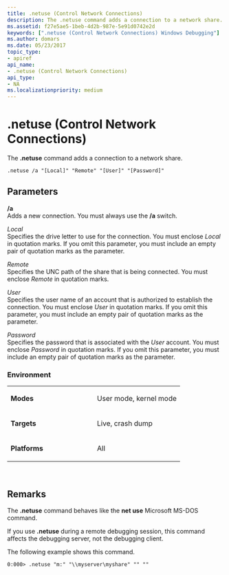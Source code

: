 ```yaml
---
title: .netuse (Control Network Connections)
description: The .netuse command adds a connection to a network share.
ms.assetid: f27e5ae5-1beb-4d2b-987e-5e91d0742e2d
keywords: [".netuse (Control Network Connections) Windows Debugging"]
ms.author: domars
ms.date: 05/23/2017
topic_type:
- apiref
api_name:
- .netuse (Control Network Connections)
api_type:
- NA
ms.localizationpriority: medium
---
```


# .netuse (Control Network Connections)


The **.netuse** command adds a connection to a network share.

```dbgcmd
.netuse /a "[Local]" "Remote" "[User]" "[Password]" 
```

## <span id="ddk_meta_control_network_connections_dbg"></span><span id="DDK_META_CONTROL_NETWORK_CONNECTIONS_DBG"></span>Parameters


<span id="________a______"></span><span id="________A______"></span> **/a**   
Adds a new connection. You must always use the **/a** switch.

<span id="_______Local______"></span><span id="_______local______"></span><span id="_______LOCAL______"></span> *Local*   
Specifies the drive letter to use for the connection. You must enclose *Local* in quotation marks. If you omit this parameter, you must include an empty pair of quotation marks as the parameter.

<span id="_______Remote______"></span><span id="_______remote______"></span><span id="_______REMOTE______"></span> *Remote*   
Specifies the UNC path of the share that is being connected. You must enclose *Remote* in quotation marks.

<span id="_______User______"></span><span id="_______user______"></span><span id="_______USER______"></span> *User*   
Specifies the user name of an account that is authorized to establish the connection. You must enclose *User* in quotation marks. If you omit this parameter, you must include an empty pair of quotation marks as the parameter.

<span id="_______Password______"></span><span id="_______password______"></span><span id="_______PASSWORD______"></span> *Password*   
Specifies the password that is associated with the *User* account. You must enclose *Password* in quotation marks. If you omit this parameter, you must include an empty pair of quotation marks as the parameter.

### <span id="Environment"></span><span id="environment"></span><span id="ENVIRONMENT"></span>Environment

<table>
<colgroup>
<col width="50%" />
<col width="50%" />
</colgroup>
<tbody>
<tr class="odd">
<td align="left"><p><strong>Modes</strong></p></td>
<td align="left"><p>User mode, kernel mode</p></td>
</tr>
<tr class="even">
<td align="left"><p><strong>Targets</strong></p></td>
<td align="left"><p>Live, crash dump</p></td>
</tr>
<tr class="odd">
<td align="left"><p><strong>Platforms</strong></p></td>
<td align="left"><p>All</p></td>
</tr>
</tbody>
</table>

 

Remarks
-------

The **.netuse** command behaves like the **net use** Microsoft MS-DOS command.

If you use **.netuse** during a remote debugging session, this command affects the debugging server, not the debugging client.

The following example shows this command.

```dbgcmd
0:000> .netuse "m:" "\\myserver\myshare" "" "" 
```

 

 





